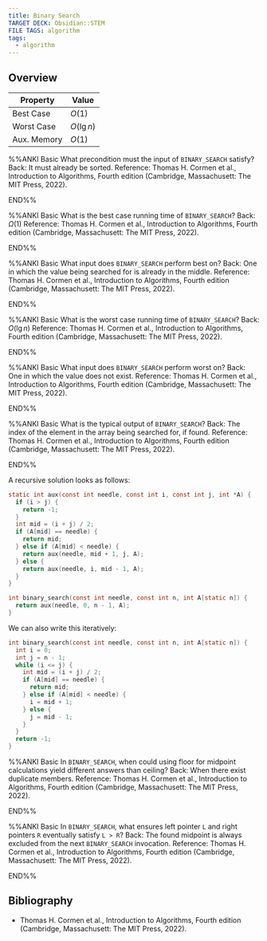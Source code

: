 ```yaml
---
title: Binary Search
TARGET DECK: Obsidian::STEM
FILE TAGS: algorithm
tags:
  - algorithm
---
```


## Overview

Property    | Value
----------- | --------
Best Case   | $O(1)$
Worst Case  | $O(\lg{n})$
Aux. Memory | $O(1)$

%%ANKI
Basic
What precondition must the input of `BINARY_SEARCH` satisfy?
Back: It must already be sorted.
Reference: Thomas H. Cormen et al., Introduction to Algorithms, Fourth edition (Cambridge, Massachusett: The MIT Press, 2022).
<!--ID: 1708781334247-->
END%%

%%ANKI
Basic
What is the best case running time of `BINARY_SEARCH`?
Back: $\Omega(1)$
Reference: Thomas H. Cormen et al., Introduction to Algorithms, Fourth edition (Cambridge, Massachusett: The MIT Press, 2022).
<!--ID: 1708117310004-->
END%%

%%ANKI
Basic
What input does `BINARY_SEARCH` perform best on?
Back: One in which the value being searched for is already in the middle.
Reference: Thomas H. Cormen et al., Introduction to Algorithms, Fourth edition (Cambridge, Massachusett: The MIT Press, 2022).
<!--ID: 1708117310011-->
END%%

%%ANKI
Basic
What is the worst case running time of `BINARY_SEARCH`?
Back: $O(\lg{n})$
Reference: Thomas H. Cormen et al., Introduction to Algorithms, Fourth edition (Cambridge, Massachusett: The MIT Press, 2022).
<!--ID: 1708117310015-->
END%%

%%ANKI
Basic
What input does `BINARY_SEARCH` perform worst on?
Back: One in which the value does not exist.
Reference: Thomas H. Cormen et al., Introduction to Algorithms, Fourth edition (Cambridge, Massachusett: The MIT Press, 2022).
<!--ID: 1708117310018-->
END%%

%%ANKI
Basic
What is the typical output of `BINARY_SEARCH`?
Back: The index of the element in the array being searched for, if found.
Reference: Thomas H. Cormen et al., Introduction to Algorithms, Fourth edition (Cambridge, Massachusett: The MIT Press, 2022).
<!--ID: 1708117310021-->
END%%

A recursive solution looks as follows:

```c
static int aux(const int needle, const int i, const int j, int *A) {
  if (i > j) {
    return -1;
  }
  int mid = (i + j) / 2;
  if (A[mid] == needle) {
    return mid;
  } else if (A[mid] < needle) {
    return aux(needle, mid + 1, j, A);
  } else {
    return aux(needle, i, mid - 1, A);
  }
}

int binary_search(const int needle, const int n, int A[static n]) {
  return aux(needle, 0, n - 1, A);
}
```

We can also write this iteratively:

```c
int binary_search(const int needle, const int n, int A[static n]) {
  int i = 0;
  int j = n - 1;
  while (i <= j) {
    int mid = (i + j) / 2;
    if (A[mid] == needle) {
      return mid;
    } else if (A[mid] < needle) {
      i = mid + 1;
    } else {
      j = mid - 1;
    }
  }
  return -1;
}
```

%%ANKI
Basic
In `BINARY_SEARCH`, when could using floor for midpoint calculations yield different answers than ceiling?
Back: When there exist duplicate members.
Reference: Thomas H. Cormen et al., Introduction to Algorithms, Fourth edition (Cambridge, Massachusett: The MIT Press, 2022).
<!--ID: 1708174545522-->
END%%

%%ANKI
Basic
In `BINARY_SEARCH`, what ensures left pointer `L` and right pointers `R` eventually satisfy `L > R`?
Back: The found midpoint is always excluded from the next `BINARY_SEARCH` invocation.
Reference: Thomas H. Cormen et al., Introduction to Algorithms, Fourth edition (Cambridge, Massachusett: The MIT Press, 2022).
<!--ID: 1708174545527-->
END%%

## Bibliography

* Thomas H. Cormen et al., Introduction to Algorithms, Fourth edition (Cambridge, Massachusett: The MIT Press, 2022).
